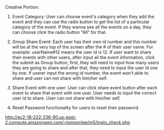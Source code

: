 Creative Portion: 

1. Event Category: User can choose event's category when they add the event and they can use the radio button to get the list of a particular category of the event. If they wanna see all the events on a day, they can choose click the radio button "All" for that.

2. Group Share Event: Each user has their own id number and this number will be at the very top of the screen after the # of their user name. For example: userName#12 means the user id is 12. If user want to share their events with other users, after input all the event information, click the submit as Group button, first, they will need to input how many users they are going to share and after that, they need to input the user id one by one. If userer input the wrong id number, the event won't able to share and user can not share with him/her self.

3. Share Event with one user: User can click share event button after each event to share that event with one user. User needs to input the correct user id to share. User can not share with him/her self.

4. Reset Password functionality for users to reset their password.

http://ec2-18-222-238-90.us-east-2.compute.amazonaws.com/~tomsonlee/m5/login_check.php


